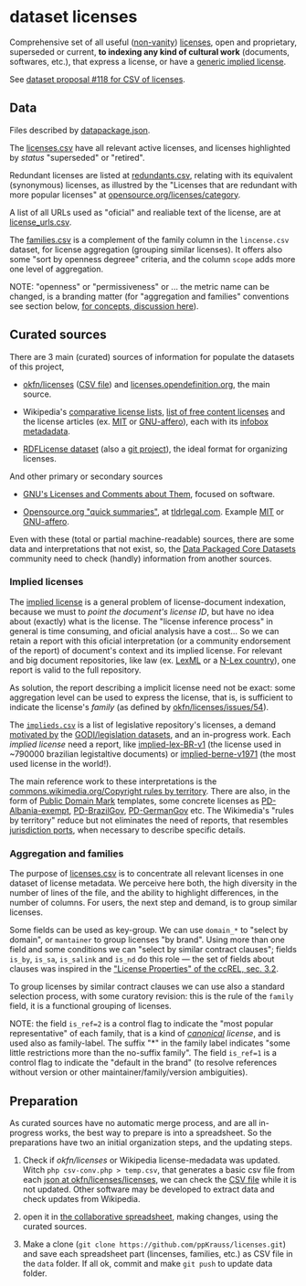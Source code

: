 # dataset licenses
Comprehensive  set of all useful ([non-vanity](https://en.wikipedia.org/wiki/License_proliferation#Vanity_licenses)) [licenses](https://en.wikipedia.org/wiki/Public_copyright_license), open and proprietary, superseded or current, **to indexing any kind of cultural work** (documents, softwares, etc.), that express a license,  or have a [generic implied license](https://en.wikipedia.org/wiki/Implied_license).

See [dataset proposal #118 for CSV of licenses](https://github.com/datasets/registry/issues/118).

## Data
Files described by [datapackage.json](./datapackage.json).

The [licenses.csv](./data/licenses.csv) have all relevant active licenses, and licenses highlighted by *status* "superseded" or "retired".

Redundant licenses are listed at [redundants.csv](./data/redundants.csv), relating with its equivalent (synonymous) licenses, as illustred by the "Licenses that are redundant with more popular licenses" at [opensource.org/licenses/category](http://opensource.org/licenses/category). 

A list of all URLs used as "oficial" and realiable text of the license, are at [license_urls.csv](./data/license_urls.csv). 

The [families.csv](./data/families.csv) is a complement of the family column in the `lincense.csv` dataset, for license aggregation (grouping similar licenses). It  offers also some "sort by openness degreee" criteria, and the column `scope` adds more one level of aggregation.

NOTE: "openness" or "permissiveness" or ... the metric name can be changed, is a branding matter (for "aggregation and families" conventions see section below, [for concepts, discussion here](https://d.wifo.org/t/license-families-and-license-openness-metrics/190)).

## Curated sources

There are 3 main (curated) sources of information for populate the datasets of this project,

* [okfn/licenses](https://github.com/okfn/licenses) ([CSV file](https://github.com/okfn/licenses/blob/master/licenses.csv)) and   [licenses.opendefinition.org](http://licenses.opendefinition.org/), the main source.

* Wikipedia's [comparative license lists](https://en.wikipedia.org/wiki/Comparison_of_free_and_open-source_software_licenses), [list of free content licenses](https://en.wikipedia.org/wiki/List_of_free_content_licenses) and  the license articles (ex. [MIT](https://en.wikipedia.org/wiki/MIT_License) or [GNU-affero](https://en.wikipedia.org/wiki/Affero_General_Public_License)), each with its [infobox metadadata](https://en.wikipedia.org/wiki/Template:Infobox_software_license).

* [RDFLicense dataset](http://rdflicense.linkeddata.es/) (also a  [git project](https://github.com/oeg-upm/rdflicense)), the ideal format for organizing licenses.

And other primary or secondary sources

* [GNU's Licenses and Comments about Them](http://www.gnu.org/licenses/license-list.en.html), focused on software.

* [Opensource.org "quick summaries"](http://opensource.org/licenses), at [tldrlegal.com](https://tldrlegal.com/licenses/browse). Example [MIT](https://www.tldrlegal.com/l/mit) or [GNU-affero](https://www.tldrlegal.com/l/agpl3).

Even with these (total or partial machine-readable) sources, there are some data and interpretations that not exist, so, the [Data Packaged Core Datasets](https://github.com/datasets) community need to check (handly) information from another sources.

### Implied licenses

The [implied license](https://en.wikipedia.org/wiki/Implied_license) is a general problem of license-document indexation, because we must to *point the document's license ID*, but have no idea about (exactly) what is the license. The "license inference process" in general is time consuming, and oficial analysis have a cost... So we can retain a report with this oficial interpretation (or a community endorsement of the report) of document's context and its implied license. For relevant and big document repositories, like law (ex. [LexML](http://projeto.lexml.gov.br/documentacao/resumo-em-ingles) or  a [N-Lex country](http://eur-lex.europa.eu/n-lex/)), one report is valid to the full repository.

As solution, the report describing a implicit license need not be exact: some aggregation level can be used to express the license, that is, is sufficient to indicate the license's *family* (as defined by [okfn/licenses/issues/54](https://github.com/okfn/licenses/issues/54)). 

The [`implieds.csv`](./data/implieds.csv) is a list of legislative repository's licenses, a demand [motivated by](https://discuss.okfn.org/t/reflections-on-this-years-index/1338/13?u=ppkrauss) the [GODI/legislation datasets](http://index.okfn.org/dataset/legislation/), and an in-progress work. Each *implied license* need a report, like [implied-lex-BR-v1](https://github.com/ppKrauss/licenses/blob/master/reports/implied-lex-BR-v1.md) (the license used in ~790000 brazilian legistaltive documents) or  [implied-berne-v1971](https://github.com/ppKrauss/licenses/blob/master/reports/implied-berne-v1971.md) (the most used license in the world!).

The main reference work to these interpretations is the [commons.wikimedia.org/Copyright rules by territory](https://commons.wikimedia.org/wiki/Commons:Copyright_rules_by_territory). There are also, in the form of  [Public Domain Mark](https://wiki.creativecommons.org/wiki/PDM_FAQ) templates, some concrete licenses as [PD-Albania-exempt](https://commons.wikimedia.org/wiki/Template:PD-Albania-exempt), [PD-BrazilGov](https://commons.wikimedia.org/wiki/Template:PD-BrazilGov), [PD-GermanGov](https://commons.wikimedia.org/wiki/Template:PD-GermanGov)  etc. 
The Wikimedia's "rules by territory" reduce but not eliminates the need of reports, that resembles [jurisdiction ports](https://en.wikipedia.org/wiki/Creative_Commons_jurisdiction_ports), when necessary to describe specific details.


### Aggregation and families
The purpose of [licenses.csv](https://github.com/ppKrauss/licenses/blob/master/data/licenses.csv) is to concentrate all relevant licenses in one dataset of license metadata. We perceive here both, the high diversity in the number of lines of the file, and  the ability to highlight differences, in the number of columns. For users, the next step and  demand, is to group similar licenses. 

Some fields can be used as key-group. We can use `domain_*` to "select by domain", or `mantainer` to group licenses "by brand".  Using more than one field and some conditions we can "select by similar contract clauses"; fields `is_by`, `is_sa`, `is_salink` and `is_nd` do this role &mdash; the set of fields about clauses was inspired in the ["License Properties" of the ccREL, sec. 3.2](http://www.w3.org/Submission/ccREL/).

To group licenses by similar contract clauses we can use also a standard selection process, with some curatory revision: this is the rule of the `family` field, it is a functional grouping of licenses.

NOTE: the field `is_ref=2` is a control flag to indicate the "most popular representative" of each family, that is a kind of *[canonical](https://en.wikipedia.org/wiki/Canonicalization#Biological_taxonomy) license*, and is used also as family-label. The suffix "*" in the family label indicates "some little restrictions more than the no-suffix family". The field `is_ref=1` is a control flag to indicate the "default in the brand" (to resolve references without version or other maintainer/family/version ambiguities). 

## Preparation

As curated sources have no automatic merge process, and are all in-progress works, the best way to prepare is into a spreadsheet. So the preparations have two an initial organization steps, and the updating steps.

 1. Check if *okfn/licenses* or Wikipedia license-medadata was updated.  Witch `php csv-conv.php > temp.csv`, that generates a basic csv file from each [json at okfn/licenses/licenses](https://github.com/okfn/licenses/tree/master/licenses), we can check the  [CSV file](https://github.com/okfn/licenses/blob/master/licenses.csv) while it is not updated.  Other software may be developed to extract data and check updates from Wikipedia.

 2. open it in [the collaborative spreadsheet](https://docs.google.com/spreadsheets/d/17RwlPayXj2IBIBszp4wKMdK7OwwPqX125WmF3XFzM0A/edit?usp=sharing), making changes, using the curated sources.

 3. Make a clone (`git clone https://github.com/ppKrauss/licenses.git`) and save each spreadsheet part (lincenses, families, etc.) as CSV file in the `data` folder. If all ok, commit and make `git push` to update data folder.

